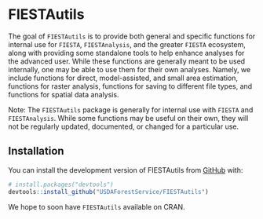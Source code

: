
# FIESTAutils

The goal of `FIESTAutils` is to provide both general and specific
functions for internal use for `FIESTA`, `FIESTAnalysis`, and the
greater `FIESTA` ecosystem, along with providing some standalone tools
to help enhance analyses for the advanced user. While these functions
are generally meant to be used internally, one may be able to use them
for their own analyses. Namely, we include functions for direct,
model-assisted, and small area estimation, functions for raster
analysis, functions for saving to different file types, and functions
for spatial data analysis.

Note: The `FIESTAutils` package is generally for internal use with
`FIESTA` and `FIESTAnalysis`. While some functions may be useful on
their own, they will not be regularly updated, documented, or changed
for a particular use.

## Installation

You can install the development version of FIESTAutils from
[GitHub](https://github.com/) with:

``` r
# install.packages("devtools")
devtools::install_github("USDAForestService/FIESTAutils")
```

We hope to soon have `FIESTAutils` available on CRAN.

